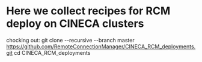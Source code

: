 # Here we collect recipes for RCM deploy on CINECA clusters

chocking out:
    git clone --recursive  --branch master https://github.com/RemoteConnectionManager/CINECA_RCM_deployments.git
    cd CINECA_RCM_deployments

